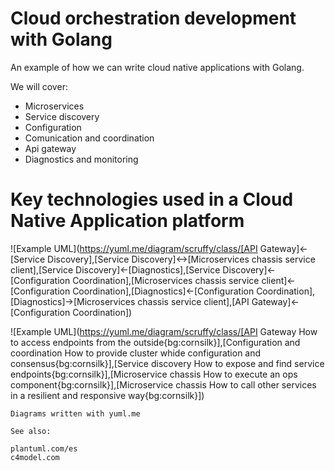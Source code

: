 # Cloud orchestration development with Golang

An example of how we can write cloud native applications with Golang.

We will cover:

* Microservices
* Service discovery
* Configuration
* Comunication and coordination
* Api gateway
* Diagnostics and monitoring 

# Key technologies used in a Cloud Native Application platform



![Example UML](https://yuml.me/diagram/scruffy/class/[API Gateway]<-[Service Discovery],[Service Discovery]<->[Microservices chassis service client],[Service Discovery]<-[Diagnostics],[Service Discovery]<-[Configuration Coordination],[Microservices chassis service client]<-[Configuration Coordination],[Diagnostics]<-[Configuration Coordination],[Diagnostics]->[Microservices chassis service client],[API Gateway]<-[Configuration Coordination])

![Example UML](https://yuml.me/diagram/scruffy/class/[API Gateway    How to access endpoints from the outside{bg:cornsilk}],[Configuration and coordination    How to provide cluster whide configuration and consensus{bg:cornsilk}],[Service discovery    How to expose and find service endpoints{bg:cornsilk}],[Microservice chassis    How to execute an ops component{bg:cornsilk}],[Microservice chassis    How to call other services in a resilient and responsive way{bg:cornsilk}])


````
Diagrams written with yuml.me

See also:

plantuml.com/es
c4model.com
````

